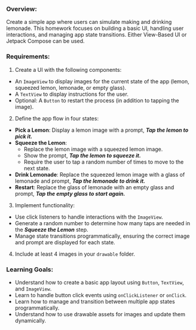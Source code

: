 ### Overview:
Create a simple app where users can simulate making and drinking lemonade. This homework focuses on building a basic UI, handling user interactions, and managing app state transitions. Either View-Based UI or Jetpack Compose can be used.

### Requirements:
1. Create a UI with the following components:
- An `ImageView` to display images for the current state of the app (lemon, squeezed lemon, lemonade, or empty glass).
- A `TextView` to display instructions for the user.
- Optional: A `Button` to restart the process (in addition to tapping the image).

2. Define the app flow in four states:
- **Pick a Lemon**: Display a lemon image with a prompt, ***Tap the lemon to pick it.***
- **Squeeze the Lemon**:
    - Replace the lemon image with a squeezed lemon image.
    - Show the prompt, ***Tap the lemon to squeeze it.***
    - Require the user to tap a random number of times to move to the next state.
- **Drink Lemonade**: Replace the squeezed lemon image with a glass of lemonade and prompt, ***Tap the lemonade to drink it.***
- **Restart**: Replace the glass of lemonade with an empty glass and prompt, ***Tap the empty glass to start again.***

3. Implement functionality:
- Use click listeners to handle interactions with the `ImageView`.
- Generate a random number to determine how many taps are needed in the ___Squeeze the Lemon___ step.
- Manage state transitions programmatically, ensuring the correct image and prompt are displayed for each state.

4. Include at least 4 images in your `drawable` folder.

### Learning Goals:
- Understand how to create a basic app layout using `Button`, `TextView`, and `ImageView`.
- Learn to handle button click events using `onClickListener` or `onClick`.
- Learn how to manage and transition between multiple app states programmatically.
- Understand how to use drawable assets for images and update them dynamically.
